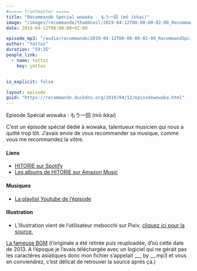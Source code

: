 ```yaml
---
#===== frontmatter =====
title: "Recommandé Spécial wowaka - もう一回 (mō ikkai)"
image: "/images/recommande/thumbnail/2019-04-12T00-00-00-02-00_RecommandSpcialwowakamikkai.jpg"
date: 2019-04-12T00:00:00+02:00

episode_mp3: "/audio/recommande/2019-04-12T00-00-00-02-00_RecommandSpcialwowakamikkai.mp3"
author: "Yattoz"
duration: "59:35"
people_link: 
  - name: Yattoz
    key: yattoz


is_explicit: false

layout: episode
guid: "https://recommande.duckdns.org/2019/04/12/episodewowaka.html"
---
```


<PodcastHeader/>

<!-- ECRIRE LA DESCRIPTION DE L'EPISODE SOUS CETTE LIGNE -->


 Episode Spécial wowaka : もう一回 (mō ikkai) 

<p>C’est un épisode spécial dédié à wowaka, talentueux musicien qui nous a quitté trop tôt. J’avais envie de vous recommander sa musique, comme vous me recommandez la vôtre.</p>

<h4>Liens</h4>

<ul>
  <li><a href="https://open.spotify.com/artist/0ouUO7PZ76vjBJytaT2Na0" rel="nofollow">HITORIE sur Spotify</a></li>
  <li><a href="https://www.amazon.fr/s?k=hitorie&amp;i=digital-music&amp;bbn=77196031&amp;rh=n%3A77196031%2Cp_n_format_browse-bin%3A207136031&amp;dc&amp;__mk_fr_FR=%C3%85M%C3%85%C5%BD%C3%95%C3%91&amp;qid=1554845884&amp;rnid=207135031&amp;ref=sr_nr_p_n_format_browse-bin_1" rel="nofollow">Les albums de HITORIE sur Amazon Music</a></li>
</ul>

<h4>Musiques</h4>

<ul>
  <li><a href="https://www.youtube.com/watch?v=vnw8zURAxkU&amp;list=PLNjXbZkItxtaf0p2SDFMXwQyxSezj8eRn" rel="nofollow">La playlist Youtube de l’épisode</a></li>
</ul>

<h4>Illustration</h4>

<ul>
  <li>L’illustration vient de l’utilisateur mebocchi sur Pixiv, <a href="https://www.pixiv.net/member_illust.php?mode=medium&amp;illust_id=74121941" rel="nofollow">cliquez ici pour la source.</a></li>
</ul>

<p><a href="https://www.youtube.com/watch?v=Bsj1vW6aMvw" rel="nofollow">La fameuse BGM</a> (l’originale a été retirée puis reuploadée, d’où cette date de 2013. A l’époque je l’avais téléchargée avec un logiciel qui ne gérait pas les caractères asiatiques donc mon fichier s’appelait ___ by __.mp3 et vous en conviendrez, c’est délicat de retrouver la source après ça.)</p>


